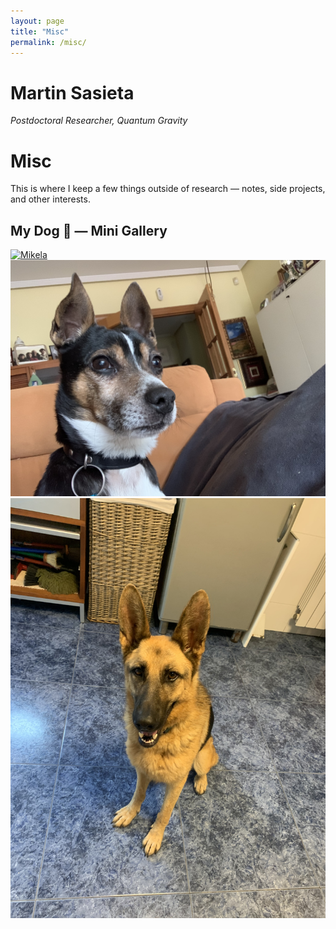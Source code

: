 ```yaml
---
layout: page
title: "Misc"
permalink: /misc/
---
```



# Martin Sasieta
*Postdoctoral Researcher, Quantum Gravity*

# Misc

This is where I keep a few things outside of research — notes, side projects, and other interests.

## My Dog 🐾 — Mini Gallery

<div class="gallery">
  <a href="/assets/images/dog/mikela.jpg" target="_blank">
    <img src="/assets/images/dog/mikela.jpg" alt="Mikela">
  </a>
  <a href="/assets/images/dog/mikela-2.jpg" target="_blank">
    <img src="/assets/images/dog/lucho.jpg" alt="Lucho">
  </a>
  <a href="/assets/images/dog/mikela-3.jpg" target="_blank">
    <img src="/assets/images/dog/buha.jpg" alt="Buha">
  </a>
</div>
